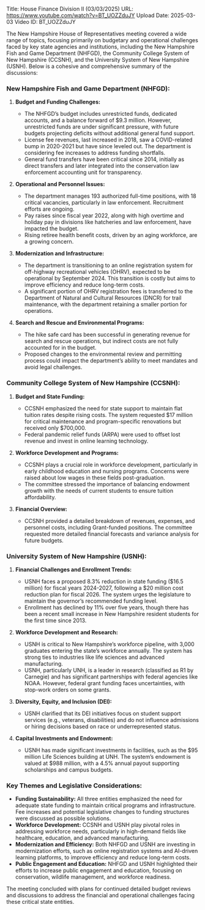 Title: House Finance Division II (03/03/2025)
URL: https://www.youtube.com/watch?v=BT_UOZZduJY
Upload Date: 2025-03-03
Video ID: BT_UOZZduJY

The New Hampshire House of Representatives meeting covered a wide range of topics, focusing primarily on budgetary and operational challenges faced by key state agencies and institutions, including the New Hampshire Fish and Game Department (NHFGD), the Community College System of New Hampshire (CCSNH), and the University System of New Hampshire (USNH). Below is a cohesive and comprehensive summary of the discussions:

### **New Hampshire Fish and Game Department (NHFGD):**
1. **Budget and Funding Challenges:**
   - The NHFGD’s budget includes unrestricted funds, dedicated accounts, and a balance forward of $9.3 million. However, unrestricted funds are under significant pressure, with future budgets projecting deficits without additional general fund support.
   - License fee revenues, last increased in 2018, saw a COVID-related bump in 2020-2021 but have since leveled out. The department is considering fee increases to address funding shortfalls.
   - General fund transfers have been critical since 2014, initially as direct transfers and later integrated into the conservation law enforcement accounting unit for transparency.

2. **Operational and Personnel Issues:**
   - The department manages 193 authorized full-time positions, with 18 critical vacancies, particularly in law enforcement. Recruitment efforts are ongoing.
   - Pay raises since fiscal year 2022, along with high overtime and holiday pay in divisions like hatcheries and law enforcement, have impacted the budget.
   - Rising retiree health benefit costs, driven by an aging workforce, are a growing concern.

3. **Modernization and Infrastructure:**
   - The department is transitioning to an online registration system for off-highway recreational vehicles (OHRV), expected to be operational by September 2024. This transition is costly but aims to improve efficiency and reduce long-term costs.
   - A significant portion of OHRV registration fees is transferred to the Department of Natural and Cultural Resources (DNCR) for trail maintenance, with the department retaining a smaller portion for operations.

4. **Search and Rescue and Environmental Programs:**
   - The hike safe card has been successful in generating revenue for search and rescue operations, but indirect costs are not fully accounted for in the budget.
   - Proposed changes to the environmental review and permitting process could impact the department’s ability to meet mandates and avoid legal challenges.

### **Community College System of New Hampshire (CCSNH):**
1. **Budget and State Funding:**
   - CCSNH emphasized the need for state support to maintain flat tuition rates despite rising costs. The system requested $17 million for critical maintenance and program-specific renovations but received only $700,000.
   - Federal pandemic relief funds (ARPA) were used to offset lost revenue and invest in online learning technology.

2. **Workforce Development and Programs:**
   - CCSNH plays a crucial role in workforce development, particularly in early childhood education and nursing programs. Concerns were raised about low wages in these fields post-graduation.
   - The committee stressed the importance of balancing endowment growth with the needs of current students to ensure tuition affordability.

3. **Financial Overview:**
   - CCSNH provided a detailed breakdown of revenues, expenses, and personnel costs, including Grant-funded positions. The committee requested more detailed financial forecasts and variance analysis for future budgets.

### **University System of New Hampshire (USNH):**
1. **Financial Challenges and Enrollment Trends:**
   - USNH faces a proposed 8.3% reduction in state funding ($16.5 million) for fiscal years 2024-2027, following a $20 million cost reduction plan for fiscal 2026. The system urges the legislature to maintain the governor’s recommended funding level.
   - Enrollment has declined by 11% over five years, though there has been a recent small increase in New Hampshire resident students for the first time since 2013.

2. **Workforce Development and Research:**
   - USNH is critical to New Hampshire’s workforce pipeline, with 3,000 graduates entering the state’s workforce annually. The system has strong ties to industries like life sciences and advanced manufacturing.
   - USNH, particularly UNH, is a leader in research (classified as R1 by Carnegie) and has significant partnerships with federal agencies like NOAA. However, federal grant funding faces uncertainties, with stop-work orders on some grants.

3. **Diversity, Equity, and Inclusion (DEI):**
   - USNH clarified that its DEI initiatives focus on student support services (e.g., veterans, disabilities) and do not influence admissions or hiring decisions based on race or underrepresented status.

4. **Capital Investments and Endowment:**
   - USNH has made significant investments in facilities, such as the $95 million Life Sciences building at UNH. The system’s endowment is valued at $988 million, with a 4.5% annual payout supporting scholarships and campus budgets.

### **Key Themes and Legislative Considerations:**
- **Funding Sustainability:** All three entities emphasized the need for adequate state funding to maintain critical programs and infrastructure. Fee increases and potential legislative changes to funding structures were discussed as possible solutions.
- **Workforce Development:** CCSNH and USNH play pivotal roles in addressing workforce needs, particularly in high-demand fields like healthcare, education, and advanced manufacturing.
- **Modernization and Efficiency:** Both NHFGD and USNH are investing in modernization efforts, such as online registration systems and AI-driven learning platforms, to improve efficiency and reduce long-term costs.
- **Public Engagement and Education:** NHFGD and USNH highlighted their efforts to increase public engagement and education, focusing on conservation, wildlife management, and workforce readiness.

The meeting concluded with plans for continued detailed budget reviews and discussions to address the financial and operational challenges facing these critical state entities.